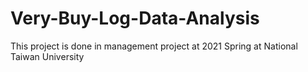 # Very-Buy-Log-Data-Analysis
This project is done in management project at 2021 Spring at National Taiwan University
